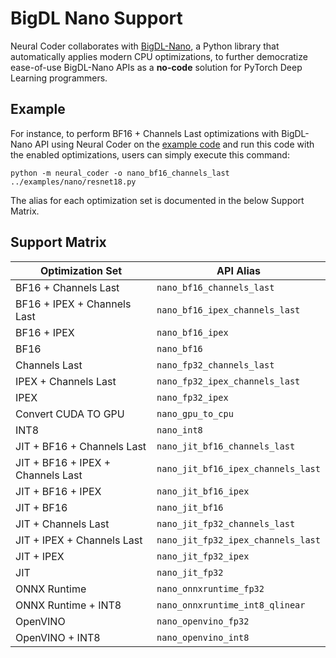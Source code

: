 BigDL Nano Support
===========================

Neural Coder collaborates with [BigDL-Nano](https://bigdl.readthedocs.io/en/latest/doc/Nano/Overview/nano.html), a Python library that automatically applies modern CPU optimizations, to further democratize ease-of-use BigDL-Nano APIs as a **no-code** solution for PyTorch Deep Learning programmers.

## Example
For instance, to perform BF16 + Channels Last optimizations with BigDL-Nano API using Neural Coder on the [example code](../examples/nano/resnet18.py) and run this code with the enabled optimizations, users can simply execute this command:
```
python -m neural_coder -o nano_bf16_channels_last ../examples/nano/resnet18.py
```
The alias for each optimization set is documented in the below Support Matrix.

## Support Matrix

| Optimization Set | API Alias | 
| ------------- | ------------- | 
| BF16 + Channels Last | `nano_bf16_channels_last` | 
| BF16 + IPEX + Channels Last | `nano_bf16_ipex_channels_last` | 
| BF16 + IPEX | `nano_bf16_ipex` | 
| BF16 | `nano_bf16` | 
| Channels Last | `nano_fp32_channels_last` | 
| IPEX + Channels Last | `nano_fp32_ipex_channels_last` | 
| IPEX | `nano_fp32_ipex` | 
| Convert CUDA TO GPU | `nano_gpu_to_cpu` | 
| INT8 | `nano_int8` | 
| JIT + BF16 + Channels Last | `nano_jit_bf16_channels_last` | 
| JIT + BF16 + IPEX + Channels Last | `nano_jit_bf16_ipex_channels_last` | 
| JIT + BF16 + IPEX | `nano_jit_bf16_ipex` | 
| JIT + BF16 | `nano_jit_bf16` | 
| JIT + Channels Last | `nano_jit_fp32_channels_last` | 
| JIT + IPEX + Channels Last | `nano_jit_fp32_ipex_channels_last` | 
| JIT + IPEX | `nano_jit_fp32_ipex` | 
| JIT | `nano_jit_fp32` | 
| ONNX Runtime | `nano_onnxruntime_fp32` | 
| ONNX Runtime + INT8 | `nano_onnxruntime_int8_qlinear` | 
| OpenVINO | `nano_openvino_fp32` | 
| OpenVINO + INT8 | `nano_openvino_int8` |
